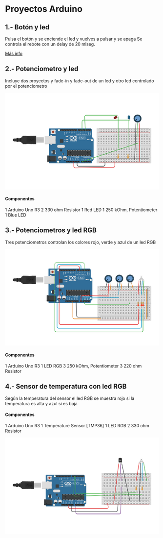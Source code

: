 # Proyectos Arduino

## 1.- Botón y led
Pulsa el botón y se enciende el led y vuelves a pulsar y se apaga
Se controla el rebote con un delay de 20 mlseg.

[Más info](p1_boton)

## 2.- Potenciometro y led
Incluye dos proyectos y fade-in y fade-out de un led y
otro led controlado por el potenciometro

![Circuito](p2_potenciometro/circuito.png)

#### Componentes
1	Arduino Uno R3
2	330 ohm Resistor
1	Red LED
1	250 kOhm, Potentiometer
1	Blue LED

## 3.- Potenciometros y led RGB
Tres potenciometros controlan los colores rojo, verde y azul de un led RGB

![Circuito](p3_SerialPotsLedRGB/circuito.png)

#### Componentes
1	Arduino Uno R3
1	LED RGB
3	250 kOhm, Potentiometer
3	220 ohm Resistor


## 4.- Sensor de temperatura con led RGB
Según la temperatura del sensor el led RGB se muestra rojo si la temperatura es
alta y azul si es baja

#### Componentes
1	Arduino Uno R3
1	Temperature Sensor [TMP36]
1	LED RGB
2	330 ohm Resistor

![Circuito](p4_sensorTemperatura/circuito.png)

